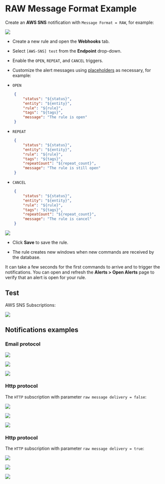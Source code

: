 # RAW Message Format Example

Create an **AWS SNS** notification with `Message Format = RAW`, for example:

![](./images/aws_sns_web_notification_config_raw.png)

* Create a new rule and open the **Webhooks** tab.
* Select `[AWS-SNS] test` from the **Endpoint** drop-down.
* Enable the `OPEN`, `REPEAT`, and `CANCEL` triggers.
* Customize the alert messages using [placeholders](../placeholders.md) as necessary, for example:

* `OPEN`

```json
    {
        "status": "${status}",
        "entity": "${entity}",
        "rule": "${rule}",
        "tags": "${tags}",
        "message": "The rule is open"
    }
```

* `REPEAT`

```json
    {
        "status": "${status}",
        "entity": "${entity}",
        "rule": "${rule}",
        "tags": "${tags}",
        "repeatCount": "${repeat_count}",
        "message": "The rule is still open"
    }
```

* `CANCEL`

```json
    {
        "status": "${status}",
        "entity": "${entity}",
        "rule": "${rule}",
        "tags": "${tags}",
        "repeatCount": "${repeat_count}",
        "message": "The rule is cancel"
    }
```

  ![](./images/aws_sns_web_notification_raw.png)

* Click **Save** to save the rule.

* The rule creates new windows when new commands are received by the database.

It can take a few seconds for the first commands to arrive and to trigger the notifications. You can open and refresh the **Alerts > Open Alerts** page to verify that an alert is open for your rule.

## Test

AWS SNS Subscriptions:

![](./images/aws_sns_subscriptions.png)

## Notifications examples

### Email protocol

![](./images/aws_sns_web_notification_raw_test_1.png)

![](./images/aws_sns_web_notification_raw_test_2.png)

![](./images/aws_sns_web_notification_raw_test_3.png)

### Http protocol

The `HTTP` subscription with parameter `raw message delivery = false`:

![](./images/aws_sns_web_notification_raw_test_4.png)

![](./images/aws_sns_web_notification_raw_test_5.png)

![](./images/aws_sns_web_notification_raw_test_6.png)

### Http protocol

The `HTTP` subscription with parameter `raw message delivery = true`:

![](./images/aws_sns_web_notification_raw_test_7.png)

![](./images/aws_sns_web_notification_raw_test_8.png)

![](./images/aws_sns_web_notification_raw_test_9.png)
